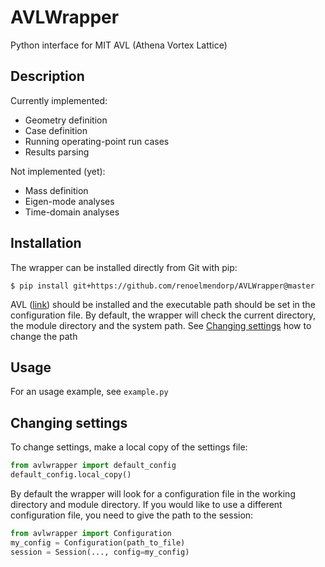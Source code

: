 # AVLWrapper
Python interface for MIT AVL (Athena Vortex Lattice)

## Description
Currently implemented:
* Geometry definition
* Case definition
* Running operating-point run cases
* Results parsing

Not implemented (yet):
* Mass definition
* Eigen-mode analyses
* Time-domain analyses

## Installation
The wrapper can be installed directly from Git with pip:
```
$ pip install git+https://github.com/renoelmendorp/AVLWrapper@master
```

AVL ([link](http://web.mit.edu/drela/Public/web/avl/)) should be installed and the executable path should be set in the configuration file.
By default, the wrapper will check the current directory, the module directory and the system path.
See [Changing settings](#changing-settings) how to change the path

## Usage
For an usage example, see `example.py`

## Changing settings
To change settings, make a local copy of the settings file:
```python
from avlwrapper import default_config
default_config.local_copy()
```
By default the wrapper will look for a configuration file in the working directory and module directory.
If you would like to use a different configuration file, you need to give the path to the session:
```python
from avlwrapper import Configuration
my_config = Configuration(path_to_file)
session = Session(..., config=my_config)
```
